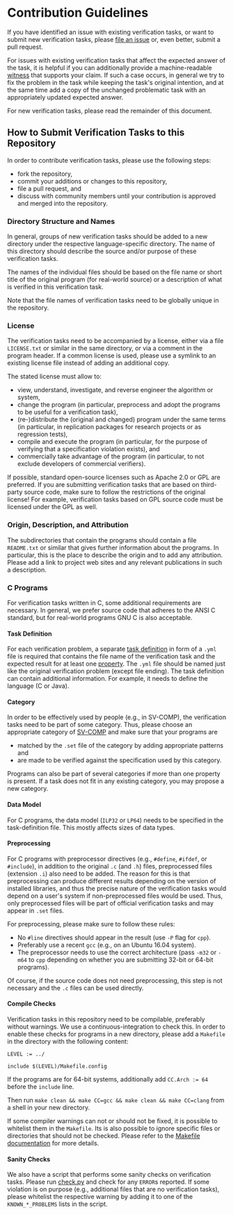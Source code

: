 # Contribution Guidelines

If you have identified an issue with existing verification tasks,
or want to submit new verification tasks,
please [file an issue](https://github.com/sosy-lab/sv-benchmarks/issues/new)
or, even better, submit a pull request.

For issues with existing verification tasks that affect the expected answer of the task,
it is helpful if you can additionally provide a machine-readable [witness](https://github.com/sosy-lab/sv-witnesses)
that supports your claim.
If such a case occurs, in general we try to fix the problem in the task
while keeping the task's original intention,
and at the same time add a copy of the unchanged problematic task
with an appropriately updated expected answer.

For new verification tasks, please read the remainder of this document.


## How to Submit Verification Tasks to this Repository

In order to contribute verification tasks, please use the following steps:
- fork the repository,
- commit your additions or changes to this repository,
- file a pull request, and
- discuss with community members until your contribution is approved and merged into the repository.


### Directory Structure and Names

In general, groups of new verification tasks should be added to a new directory
under the respective language-specific directory.
The name of this directory should describe the source and/or purpose of these verification tasks.

The names of the individual files should be based on the file name or short title of the original program
(for real-world source) or a description of what is verified in this verification task.

Note that the file names of verification tasks need to be globally unique in the repository.


### License

The verification tasks need to be accompanied by a license,
either via a file `LICENSE.txt` or similar in the same directory,
or via a comment in the program header.
If a common license is used, please use a symlink to an existing license file
instead of adding an additional copy.

The stated license must allow to:
- view, understand, investigate, and reverse engineer the algorithm or system,
- change the program (in particular, preprocess and adopt the programs to be useful for a verification task),
- (re-)distribute the (original and changed) program under the same terms (in particular, in replication packages for research projects or as regression tests),
- compile and execute the program (in particular, for the purpose of verifying that a specification violation exists), and
- commercially take advantage of the program (in particular, to not exclude developers of commercial verifiers).

If possible, standard open-source licenses such as Apache 2.0 or GPL are preferred.
If you are submitting verification tasks that are based on third-party source code,
make sure to follow the restrictions of the original license!
For example, verification tasks based on GPL source code must be licensed under the GPL as well.


### Origin, Description, and Attribution

The subdirectories that contain the programs should contain a file `README.txt` or similar
that gives further information about the programs.
In particular, this is the place to describe the origin and to add any attribution.
Please add a link to project web sites and any relevant publications in such a description.


### C Programs

For verification tasks written in C, some additional requirements are necessary.
In general, we prefer source code that adheres to the ANSI C standard,
but for real-world programs GNU C is also acceptable.


#### Task Definition

For each verification problem,
a separate [task definition](https://github.com/sosy-lab/sv-benchmarks/blob/master/README.md#task-definitions)
in form of a `.yml` file is required that contains the file name of the verification task and
the expected result for at least one [property](README.md#specifications).
The `.yml` file should be named just like the original verification problem (except file ending).
The task definition can contain additional information.
For example, it needs to define the language (C or Java).


#### Category

In order to be effectively used by people (e.g., in SV-COMP),
the verification tasks need to be part of some category.
Thus, please choose an appropriate category of [SV-COMP](https://sv-comp.sosy-lab.org/2017/benchmarks.php)
and make sure that your programs are
- matched by the `.set` file of the category by adding appropriate patterns and
- are made to be verified against the specification used by this category.

Programs can also be part of several categories if more than one property is present.
If a task does not fit in any existing category, you may propose a new category.

#### Data Model

For C programs, the data model (`ILP32` or `LP64`)
needs to be specified in the task-definition file.
This mostly affects sizes of data types.

#### Preprocessing

For C programs with preprocessor directives (e.g., `#define`, `#ifdef`, or `#include`),
in addition to the original `.c` (and `.h`) files,
preprocessed files (extension `.i`) also need to be added.
The reason for this is that preprocessing can produce different results
depending on the version of installed libraries,
and thus the precise nature of the verification tasks would depend on a user's system
if non-preprocessed files would be used.
Thus, only preprocessed files will be part of official verification tasks
and may appear in `.set` files.

For preprocessing, please make sure to follow these rules:
- No `#line` directives should appear in the result (use `-P` flag for `cpp`).
- Preferably use a recent `gcc` (e.g., on an Ubuntu 16.04 system).
- The preprocessor needs to use the correct architecture
  (pass `-m32` or `-m64` to `cpp` depending on whether you are submitting 32-bit or 64-bit programs).

Of course, if the source code does not need preprocessing,
this step is not necessary and the `.c` files can be used directly.

#### Compile Checks

Verification tasks in this repository need to be compilable, preferably without warnings.
We use a continuous-integration to check this.
In order to enable these checks for programs in a new directory,
please add a `Makefile` in the directory with the following content:
```
LEVEL := ../

include $(LEVEL)/Makefile.config
```
If the programs are for 64-bit systems,
additionally add `CC.Arch := 64` before the `include` line.

Then run `make clean && make CC=gcc && make clean && make CC=clang` from a shell in your new directory.

If some compiler warnings can not or should not be fixed, it is possible to whitelist them in the `Makefile`.
Its is also possible to ignore specific files or directories that should not be checked.
Please refer to the [Makefile documentation](c/Makefile-README.md) for more details.

#### Sanity Checks

We also have a script that performs some sanity checks on verification tasks.
Please run [check.py](c/check.py) and check for any `ERROR`s reported.
If some violation is on purpose (e.g., additional files that are no verification tasks),
please whitelist the respective warning by adding it to one of the `KNOWN_*_PROBLEMS` lists
in the script.

